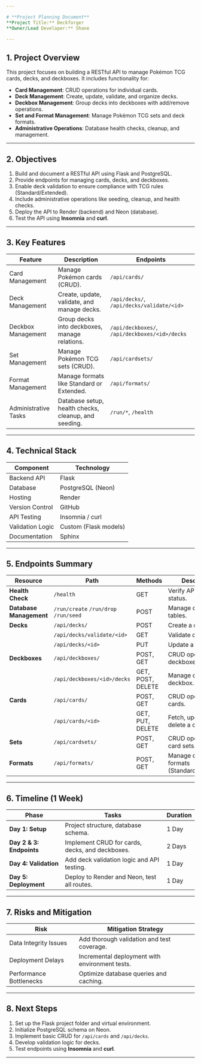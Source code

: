 ```yaml
---

# **Project Planning Document**  
**Project Title:** Deckforger  
**Owner/Lead Developer:** Shane  

---
```


## **1. Project Overview**

This project focuses on building a RESTful API to manage Pokémon TCG cards, decks, and deckboxes. It includes functionality for:

- **Card Management**: CRUD operations for individual cards.
- **Deck Management**: Create, update, validate, and organize decks.
- **Deckbox Management**: Group decks into deckboxes with add/remove operations.
- **Set and Format Management**: Manage Pokémon TCG sets and deck formats.
- **Administrative Operations**: Database health checks, cleanup, and management.

---

## **2. Objectives**

1. Build and document a RESTful API using Flask and PostgreSQL.
2. Provide endpoints for managing cards, decks, and deckboxes.
3. Enable deck validation to ensure compliance with TCG rules (Standard/Extended).
4. Include administrative operations like seeding, cleanup, and health checks.
5. Deploy the API to Render (backend) and Neon (database).
6. Test the API using **Insomnia** and **curl**.

---

## **3. Key Features**

| **Feature**          | **Description**                                      | **Endpoints**                                  |
| -------------------- | ---------------------------------------------------- | ---------------------------------------------- |
| Card Management      | Manage Pokémon cards (CRUD).                         | `/api/cards/`                                  |
| Deck Management      | Create, update, validate, and manage decks.          | `/api/decks/`, `/api/decks/validate/<id>`      |
| Deckbox Management   | Group decks into deckboxes, manage relations.        | `/api/deckboxes/`, `/api/deckboxes/<id>/decks` |
| Set Management       | Manage Pokémon TCG sets (CRUD).                      | `/api/cardsets/`                               |
| Format Management    | Manage formats like Standard or Extended.            | `/api/formats/`                                |
| Administrative Tasks | Database setup, health checks, cleanup, and seeding. | `/run/*`, `/health`                            |

---

## **4. Technical Stack**

| **Component**    | **Technology**        |
| ---------------- | --------------------- |
| Backend API      | Flask                 |
| Database         | PostgreSQL (Neon)     |
| Hosting          | Render                |
| Version Control  | GitHub                |
| API Testing      | Insomnia / curl       |
| Validation Logic | Custom (Flask models) |
| Documentation    | Sphinx                |

---

## **5. Endpoints Summary**

| **Resource**            | **Path**                              | **Methods**       | **Description**                          |
| ----------------------- | ------------------------------------- | ----------------- | ---------------------------------------- |
| **Health Check**        | `/health`                             | GET               | Verify API health status.                |
| **Database Management** | `/run/create` `/run/drop` `/run/seed` | POST              | Manage database tables.                  |
| **Decks**               | `/api/decks/`                         | POST              | Create a deck.                           |
|                         | `/api/decks/validate/<id>`            | GET               | Validate deck rules.                     |
|                         | `/api/decks/<id>`                     | PUT               | Update a deck.                           |
| **Deckboxes**           | `/api/deckboxes/`                     | POST, GET         | CRUD operations for deckboxes.           |
|                         | `/api/deckboxes/<id>/decks`           | GET, POST, DELETE | Manage decks in a deckbox.               |
| **Cards**               | `/api/cards/`                         | POST, GET         | CRUD operations for cards.               |
|                         | `/api/cards/<id>`                     | GET, PUT, DELETE  | Fetch, update, or delete a card.         |
| **Sets**                | `/api/cardsets/`                      | POST, GET         | CRUD operations for card sets.           |
| **Formats**             | `/api/formats/`                       | POST, GET         | Manage deck formats (Standard/Extended). |

---

## **6. Timeline (1 Week)**

| **Phase**                | **Tasks**                                       | **Duration** |
| ------------------------ | ----------------------------------------------- | ------------ |
| **Day 1: Setup**         | Project structure, database schema.             | 1 Day        |
| **Day 2 & 3: Endpoints** | Implement CRUD for cards, decks, and deckboxes. | 2 Days       |
| **Day 4: Validation**    | Add deck validation logic and API testing.      | 1 Day        |
| **Day 5: Deployment**    | Deploy to Render and Neon, test all routes.     | 1 Day        |

---

## **7. Risks and Mitigation**

| **Risk**                | **Mitigation Strategy**                        |
| ----------------------- | ---------------------------------------------- |
| Data Integrity Issues   | Add thorough validation and test coverage.     |
| Deployment Delays       | Incremental deployment with environment tests. |
| Performance Bottlenecks | Optimize database queries and caching.         |

---

## **8. Next Steps**

1. Set up the Flask project folder and virtual environment.
2. Initialize PostgreSQL schema on Neon.
3. Implement basic CRUD for `/api/cards` and `/api/decks`.
4. Develop validation logic for decks.
5. Test endpoints using **Insomnia** and **curl**.

---
